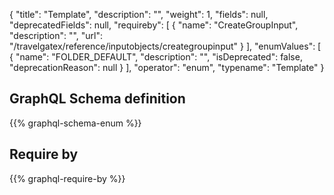 {
  "title": "Template",
  "description": "",
  "weight": 1,
  "fields": null,
  "deprecatedFields": null,
  "requireby": [
    {
      "name": "CreateGroupInput",
      "description": "",
      "url": "/travelgatex/reference/inputobjects/creategroupinput"
    }
  ],
  "enumValues": [
    {
      "name": "FOLDER_DEFAULT",
      "description": "",
      "isDeprecated": false,
      "deprecationReason": null
    }
  ],
  "operator": "enum",
  "typename": "Template"
}
## GraphQL Schema definition

{{% graphql-schema-enum %}}

## Require by

{{% graphql-require-by %}}
